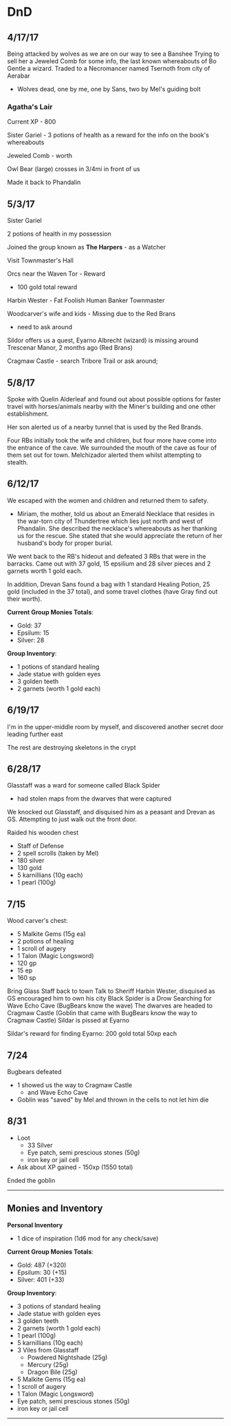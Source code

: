 # DnD

## 4/17/17

Being attacked by wolves as we are on our way to see a Banshee
Trying to sell her a Jeweled Comb for some info, the last known whereabouts of Bo Gentle a wizard. Traded to a Necromancer named Tsernoth from city of Aerabar

- Wolves
dead, one by me, one by Sans, two by Mel's guiding bolt

### Agatha's Lair

Current XP - 800

Sister Gariel - 3 potions of health as a reward for the info on the book's whereabouts

Jeweled Comb - worth 

Owl Bear (large) crosses in 3/4mi in front of us

Made it back to Phandalin

## 5/3/17

Sister Gariel

2 potions of health in my possession

Joined the group known as **The Harpers** - as a Watcher

Visit Townmaster's Hall

Orcs near the Waven Tor - Reward

- 100 gold total reward

Harbin Wester - Fat Foolish Human Banker Townmaster

Woodcarver's wife and kids - Missing due to the Red Brans

- need to ask around

Sildor offers us a quest, Eyarno Albrecht (wizard) is missing around Trescenar Manor, 2 months ago (Red Brans)

Cragmaw Castle - search Tribore Trail or ask around; 

## 5/8/17

Spoke with Quelin Alderleaf and found out about possible options for faster travel with horses/animals nearby with the Miner's building and one other establishment.

Her son alerted us of a nearby tunnel that is used by the Red Brands.

Four RBs initially took the wife and children, but four more have come into the
entrance of the cave. We surrounded the mouth of the cave as four of them set out for town. Melchizador alerted them whilst attempting to stealth.

## 6/12/17

We escaped with the women and children and returned them to safety. 

- Miriam, the mother, told us about an Emerald Necklace that resides in the war-torn city of Thundertree which lies just north and west of Phandalin. She described the necklace's whereabouts as her thanking us for the rescue. She stated that she would appreciate the return of her husband's body for proper burial.

We went back to the RB's hideout and defeated 3 RBs that were in the barracks. Came out with 37 gold, 15 epsilium and 28 silver pieces and 2 garnets worth 1 gold each. 

In addition, Drevan Sans found a bag with 1 standard Healing Potion, 25 gold (included in the 37 total), and some travel clothes (have Gray find out their worth).

**Current Group Monies Totals**:

+ Gold: 37
+ Epsilum: 15
+ Silver: 28

**Group Inventory**:

+ 1 potions of standard healing
+ Jade statue with golden eyes
+ 3 golden teeth
+ 2 garnets (worth 1 gold each)

## 6/19/17

I'm in the upper-middle room by myself, and discovered another secret door leading further east

The rest are destroying skeletons in the crypt

## 6/28/17

Glasstaff was a ward for someone called Black Spider
- had stolen maps from the dwarves that were captured

We knocked out Glasstaff, and disquised him as a peasant and Drevan as GS. Attempting to just walk out the front door.

Raided his wooden chest

- Staff of Defense
- 2 spell scrolls (taken by Mel)
- 180 silver
- 130 gold
- 5 karnillians (10g each)
- 1 pearl (100g)

## 7/15

Wood carver's chest:

+ 5 Malkite Gems (15g ea)
+ 2 potions of healing
+ 1 scroll of augery
+ 1 Talon (Magic Longsword)
+ 120 gp
+ 15 ep
+ 160 sp

Bring Glass Staff back to town
Talk to Sheriff Harbin Wester, disquised as GS encouraged him to own his city
Black Spider is a Drow
    Searching for Wave Echo Cave (BugBears know the wave)
    The dwarves are headed to Cragmaw Castle (Goblin that came with BugBears know the way to Cragmaw Castle)
Sildar is pissed at Eyarno

Sildar's reward for finding Eyarno:
200 gold total
50xp each

## 7/24

Bugbears defeated

- 1 showed us the way to Cragmaw Castle
    + and Wave Echo Cave
- Goblin was "saved" by Mel and thrown in the cells to not let him die

## 8/31

+ Loot
    * 33 Silver
    * Eye patch, semi prescious stones (50g)
    * iron key or jail cell
+ Ask about XP gained - 150xp (1550 total)

Ended the goblin



--------------------------------------------------------------------------

## Monies and Inventory

**Personal Inventory**

+ 1 dice of inspiration (1d6 mod for any check/save)

**Current Group Monies Totals**:

+ Gold: 487 (+320)
+ Epsilum: 30 (+15)
+ Silver: 401 (+33)

**Group Inventory**:

+ 3 potions of standard healing
+ Jade statue with golden eyes
+ 3 golden teeth
+ 2 garnets (worth 1 gold each)
+ 1 pearl (100g)
+ 5 karnillians (10g each)
+ 3 Viles from Glasstaff
    + Powdered Nightshade (25g)
    + Mercury (25g)
    + Dragon Bile (25g)
+ 5 Malkite Gems (15g ea)
+ 1 scroll of augery
+ 1 Talon (Magic Longsword)
+ Eye patch, semi prescious stones (50g)
+ iron key or jail cell

--------------------------------------------------------------------------
